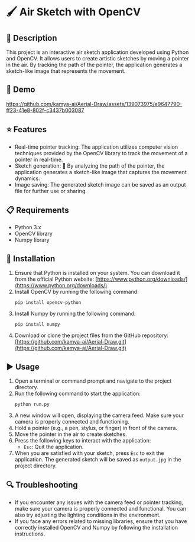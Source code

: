 # 🖌️ Air Sketch with OpenCV

## 📝 Description
This project is an interactive air sketch application developed using Python and OpenCV. It allows users to create artistic sketches by moving a pointer in the air. By tracking the path of the pointer, the application generates a sketch-like image that represents the movement.


## 🎥 Demo
https://github.com/kamya-ai/Aerial-Draw/assets/139073975/e9647790-ff23-41e8-802f-c3437b003087



## ⭐️ Features
- Real-time pointer tracking: The application utilizes computer vision techniques provided by the OpenCV library to track the movement of a pointer in real-time.
- Sketch generation: 🎨 By analyzing the path of the pointer, the application generates a sketch-like image that captures the movement dynamics.
- Image saving: The generated sketch image can be saved as an output file for further use or sharing.

## 📋 Requirements
- Python 3.x
- OpenCV library
- Numpy library

## 🔧 Installation
1. Ensure that Python is installed on your system. You can download it from the official Python website: [https://www.python.org/downloads/](https://www.python.org/downloads/)
2. Install OpenCV by running the following command:
   ```
   pip install opencv-python
   ```
3. Install Numpy by running the following command:
   ```
   pip install numpy
   ```
4. Download or clone the project files from the GitHub repository: [https://github.com/kamya-ai/Aerial-Draw.git](https://github.com/kamya-ai/Aerial-Draw.git)

## ▶️ Usage
1. Open a terminal or command prompt and navigate to the project directory.
2. Run the following command to start the application:
   ```
   python run.py
   ```
3. A new window will open, displaying the camera feed. Make sure your camera is properly connected and functioning.
4. Hold a pointer (e.g., a pen, stylus, or finger) in front of the camera.
5. Move the pointer in the air to create sketches.
6. Press the following keys to interact with the application:
   - `Esc`: Quit the application.
7. When you are satisfied with your sketch, press `Esc` to exit the application. The generated sketch will be saved as `output.jpg` in the project directory.

## 🔍 Troubleshooting
- If you encounter any issues with the camera feed or pointer tracking, make sure your camera is properly connected and functional. You can also try adjusting the lighting conditions in the environment.
- If you face any errors related to missing libraries, ensure that you have correctly installed OpenCV and Numpy by following the installation instructions.
